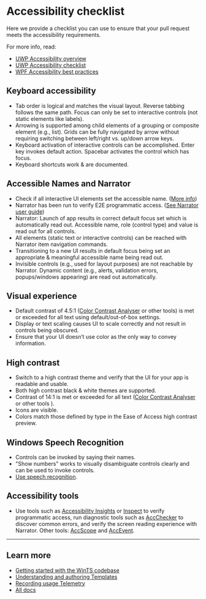 # Accessibility checklist

Here we provide a checklist you can use to ensure that your pull request meets the accessibility requirements.

For more info, read:
- [UWP Accessibility overview](https://docs.microsoft.com/windows/uwp/accessibility/accessibility-overview) 
- [UWP Accessibility checklist](https://docs.microsoft.com/windows/uwp/accessibility/accessibility-checklist)
- [WPF Accessibility best practices](https://docs.microsoft.com/en-us/dotnet/framework/ui-automation/accessibility-best-practices)

## Keyboard accessibility

- Tab order is logical and matches the visual layout. Reverse tabbing follows the same path. Focus can only be set to interactive controls (not static elements like labels).
- Arrowing is supported among child elements of a grouping or composite element (e.g., list). Grids can be fully navigated by arrow without requiring switching between left/right vs. up/down arrow keys.
- Keyboard activation of interactive controls can be accomplished. Enter key invokes default action. Spacebar activates the control which has focus.
- Keyboard shortcuts work & are documented.

## Accessible Names and Narrator

- Check if all interactive UI elements set the accessible name. ([More info](https://docs.microsoft.com/windows/uwp/accessibility/basic-accessibility-information))
- Narrator has been run to verify E2E programmatic access. ([See Narrator user guide](https://support.microsoft.com/en-us/help/22798/windows-10-narrator-get-started))
- Narrator: Launch of app results in correct default focus set which is automatically read out. Accessible name, role (control type) and value is read out for all controls.
- All elements (static text or interactive controls) can be reached with Narrator item navigation commands.
- Transitioning to a new UI results in default focus being set an appropriate & meaningful accessible name being read out.
- Invisible controls (e.g., used for layout purposes) are not reachable by Narrator. Dynamic content (e.g., alerts, validation errors, popups/windows appearing) are read out automatically.

## Visual experience

- Default contrast of 4.5:1 ([Color Contrast Analyser](https://www.paciellogroup.com/resources/contrastanalyser/) or other tools) is met or exceeded for all text using default/out-of-box settings.
- Display or text scaling causes UI to scale correctly and not result in controls being obscured.
- Ensure that your UI doesn’t use color as the only way to convey information.

## High contrast

- Switch to a high contrast theme and verify that the UI for your app is readable and usable.
- Both high contrast black & white themes are supported.
- Contrast of 14:1 is met or exceeded for all text ([Color Contrast Analyser](https://www.paciellogroup.com/resources/contrastanalyser/) or other tools ).
- Icons are visible.
- Colors match those defined by type in the Ease of Access high contrast preview.

## Windows Speech Recognition

- Controls can be invoked by saying their names.
- "Show numbers" works to visually disambiguate controls clearly and can be used to invoke controls.
- [Use speech recognition](https://support.microsoft.com/en-us/help/17208/windows-10-use-speech-recognition).

## Accessibility tools

- Use tools such as [Accessibility Insights](https://accessibilityinsights.io/) or [Inspect](https://msdn.microsoft.com/library/windows/desktop/Dd318521) to verify programmatic access, run diagnostic tools such as [AccChecker](https://msdn.microsoft.com/library/windows/desktop/Hh920985) to discover common errors, and verify the screen reading experience with Narrator. Other tools: [AccScope](https://msdn.microsoft.com/en-us/library/windows/desktop/dn433239.aspx) and [AccEvent](https://msdn.microsoft.com/en-us/library/windows/desktop/dd317979.aspx).

---

## Learn more

- [Getting started with the WinTS codebase](./getting-started-developers.md)
- [Understanding and authoring Templates](./templates.md)
- [Recording usage Telemetry](./telemetry.md)
- [All docs](./readme.md)
